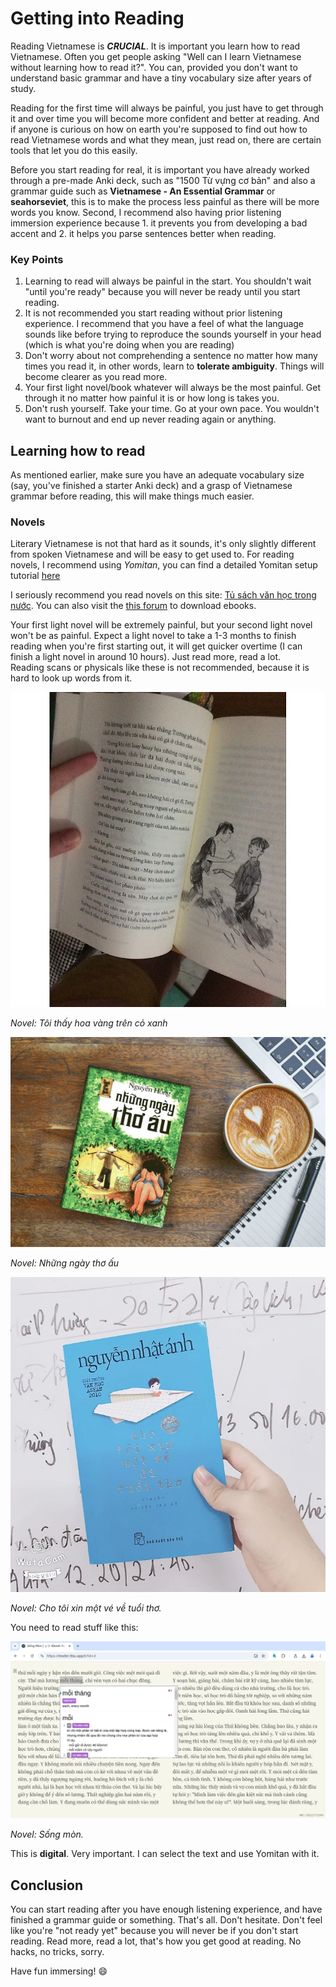 # Getting into Reading

Reading Vietnamese is ***CRUCIAL***. It is important you learn how to read Vietnamese. Often you get people asking "Well can I learn Vietnamese without learning how to read it?". You can, provided you don't want to understand basic grammar and have a tiny vocabulary size after years of study.  

Reading for the first time will always be painful, you just have to get through it and over time you will become more confident and better at reading. And if anyone is curious on how on earth you're supposed to find out how to read Vietnamese words and what they mean, just read on, there are certain tools that let you do this easily.  

Before you start reading for real, it is important you have already worked through a pre-made Anki deck, such as "1500 Từ vựng cơ bản" and also a grammar guide such as **Vietnamese - An Essential Grammar** or **seahorseviet**, this is to make the process less painful as there will be more words you know. Second, I recommend also having prior listening immersion experience because 1. it prevents you from developing a bad accent and 2. it helps you parse sentences better when reading.   

### Key Points  

1. Learning to read will always be painful in the start. You shouldn't wait "until you're ready" because you will never be ready until you start reading.  
2. It is not recommended you start reading without prior listening experience. I recommend that you have a feel of what the language sounds like before trying to reproduce the sounds yourself in your head (which is what you're doing when you are reading)
3. Don't worry about not comprehending a sentence no matter how many times you read it, in other words, learn to **tolerate ambiguity**. Things will become clearer as you read more. 
4. Your first light novel/book whatever will always be the most painful. Get through it no matter how painful it is or how long is takes you. 
5. Don't rush yourself. Take your time. Go at your own pace. You wouldn't want to burnout and end up never reading again or anything.

## Learning how to read 

As mentioned earlier, make sure you have an adequate vocabulary size (say, you've finished a starter Anki deck) and a grasp of Vietnamese grammar before reading, this will make things much easier.

### Novels

Literary Vietnamese is not that hard as it sounds, it's only slightly different from spoken Vietnamese and will be easy to get used to.
For reading novels, I recommend using *Yomitan*, you can find a detailed Yomitan setup tutorial [here](yomitan.md)  

I seriously recommend you read novels on this site: [Tủ sách văn học trong nước](https://tve-4u.org/forums/tu-sach-van-hoc-trong-nuoc.12/). You can also visit the [this forum](https://tve-4u.org/) to download ebooks.

Your first light novel will be extremely painful, but your second light novel won't be as painful. Expect a light novel to take a 1-3 months to finish reading when you're first starting out, it will get quicker overtime (I can finish a light novel in around 10 hours). Just read more, read a lot.  
Reading scans or physicals like these is not recommended, because it is hard to look up words from it. 

![LN 1](img/reading/ln1.webp)

*Novel: Tôi thấy hoa vàng trên cỏ xanh*

![LN 2](img/reading/ln2.jpg)

*Novel: Những ngày thơ ấu*

![LN 3](img/reading/ln3.webp)

*Novel: Cho tôi xin một vé về tuổi thơ.*  

You need to read stuff like this:

![LN 4](img/reading/ln4.png)

*Novel: Sống mòn.*  

This is **digital**. Very important. I can select the text and use Yomitan with it.

## Conclusion
You can start reading after you have enough listening experience, and have finished a grammar guide or something. That's all. Don't hesitate. Don't feel like you're "not ready yet" because you will never be if you don't start reading.
Read more, read a lot, that's how you get good at reading.  No hacks, no tricks, sorry.

Have fun immersing! :smile:


